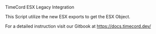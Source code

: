 TimeCord ESX Legacy Integration

This Script utilize the new ESX exports to get the ESX Object.

For a detailed instruction visit our Gitbook at https://docs.timecord.dev/

